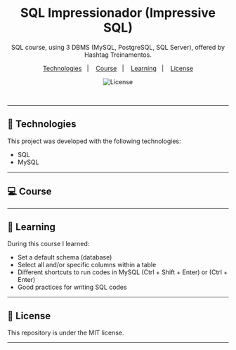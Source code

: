 <h1 align="center">SQL Impressionador (Impressive SQL)</h1>

<p align="center"> 
SQL course, using 3 DBMS (MySQL, PostgreSQL, SQL Server), offered by Hashtag Treinamentos.<br/>
</p>

<p align="center"> 
<a href="#-technology">Technologies</a>&nbsp;&nbsp;&nbsp;|&nbsp;&nbsp;&nbsp; 
<a href="#-course">Course</a>&nbsp;&nbsp;&nbsp;|&nbsp;&nbsp;&nbsp; 
<a href="#-learning">Learning</a>&nbsp;&nbsp;&nbsp;|&nbsp;&nbsp;&nbsp; 
<a href="#-license">License</a>
</p>

<p align="center">
<img alt="License" src="https://img.shields.io/static/v1?label=license&message=MIT&color=49AA26&labelColor=000000">
</p>

<br>

---
## 🚀 Technologies

This project was developed with the following technologies:

- SQL
- MySQL

---
## 💻 Course

---
## 📑 Learning

During this course I learned:
- Set a default schema (database)
- Select all and/or specific columns within a table 
- Different shortcuts to run codes in MySQL (Ctrl + Shift + Enter) or (Ctrl + Enter)
- Good practices for writing SQL codes

---
## 📝 License

This repository is under the MIT license.

---